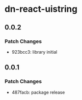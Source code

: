 # dn-react-uistring

## 0.0.2

### Patch Changes

- 923bcc3: library initial

## 0.0.1

### Patch Changes

- 487facb: package release
